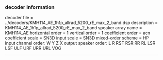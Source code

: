 
### decoder information 
decoder file = ../decoders/KMH114_AE_1h1p_allrad_5200_rE_max_2_band.dsp
description = KMH114_AE_1h1p_allrad_5200_rE_max_2_band
speaker array name = KMH114_AE
horizontal order   = 1
vertical order     = 1
coefficient order  = acn
coefficient scale  = SN3D
input scale        = SN3D
mixed-order scheme = HP
input channel order: W Y Z X 
output speaker order: L R RSF RSR RR RL LSR LSF ULF URF URR URL VOG 

---

